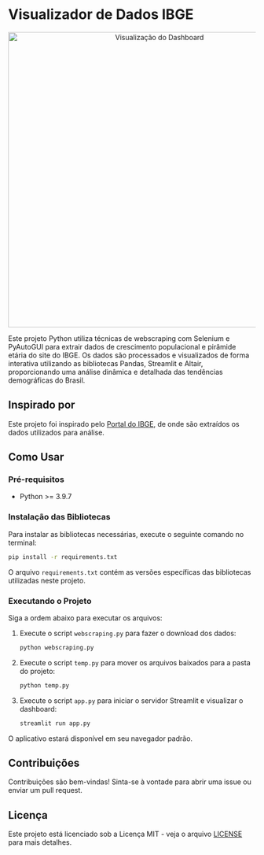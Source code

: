 # Visualizador de Dados IBGE

<div align="center">
  <img src="images/dashboard.png" alt="Visualização do Dashboard" width="600">
</div>

Este projeto Python utiliza técnicas de webscraping com Selenium e PyAutoGUI para extrair dados de crescimento populacional e pirâmide etária do site do IBGE. Os dados são processados e visualizados de forma interativa utilizando as bibliotecas Pandas, Streamlit e Altair, proporcionando uma análise dinâmica e detalhada das tendências demográficas do Brasil.

## Inspirado por

Este projeto foi inspirado pelo [Portal do IBGE](https://censo2022.ibge.gov.br/panorama/?utm_source=ibge&utm_medium=home&utm_campaign=portal), de onde são extraídos os dados utilizados para análise.

## Como Usar

### Pré-requisitos

- Python >= 3.9.7

### Instalação das Bibliotecas

Para instalar as bibliotecas necessárias, execute o seguinte comando no terminal:

```bash
pip install -r requirements.txt
```

O arquivo `requirements.txt` contém as versões específicas das bibliotecas utilizadas neste projeto.

### Executando o Projeto

Siga a ordem abaixo para executar os arquivos:

1. Execute o script `webscraping.py` para fazer o download dos dados:
   ```bash
   python webscraping.py
   ```
2. Execute o script `temp.py` para mover os arquivos baixados para a pasta do projeto:
   ```bash
   python temp.py
   ```
3. Execute o script `app.py` para iniciar o servidor Streamlit e visualizar o dashboard:
   ```bash
   streamlit run app.py
   ```

O aplicativo estará disponível em seu navegador padrão.

## Contribuições

Contribuições são bem-vindas! Sinta-se à vontade para abrir uma issue ou enviar um pull request.

## Licença

Este projeto está licenciado sob a Licença MIT - veja o arquivo [LICENSE](LICENSE) para mais detalhes.
